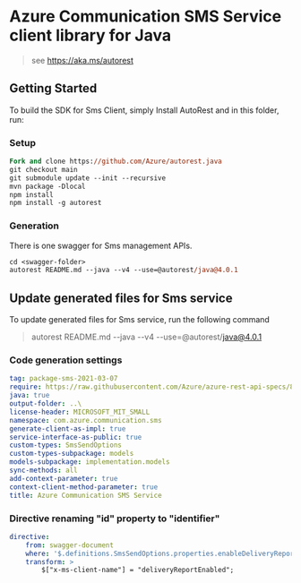 # Azure Communication SMS Service client library for Java

> see https://aka.ms/autorest
## Getting Started

To build the SDK for Sms Client, simply Install AutoRest and in this folder, run:

### Setup
```ps
Fork and clone https://github.com/Azure/autorest.java
git checkout main
git submodule update --init --recursive
mvn package -Dlocal
npm install
npm install -g autorest
```

### Generation

There is one swagger for Sms management APIs.

```ps
cd <swagger-folder>
autorest README.md --java --v4 --use=@autorest/java@4.0.1
```

## Update generated files for Sms service
To update generated files for Sms service, run the following command

> autorest README.md --java --v4 --use=@autorest/java@4.0.1

### Code generation settings
``` yaml
tag: package-sms-2021-03-07
require: https://raw.githubusercontent.com/Azure/azure-rest-api-specs/896d05e37dbb00712726620b8d679cc3c3be09fb/specification/communication/data-plane/Sms/readme.md
java: true
output-folder: ..\
license-header: MICROSOFT_MIT_SMALL	
namespace: com.azure.communication.sms	
generate-client-as-impl: true
service-interface-as-public: true
custom-types: SmsSendOptions
custom-types-subpackage: models
models-subpackage: implementation.models
sync-methods: all
add-context-parameter: true
context-client-method-parameter: true
title: Azure Communication SMS Service
```
### Directive renaming "id" property to "identifier"
``` yaml
directive:
    from: swagger-document
    where: '$.definitions.SmsSendOptions.properties.enableDeliveryReport'
    transform: >
        $["x-ms-client-name"] = "deliveryReportEnabled";
```

